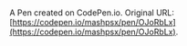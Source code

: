 # 

A Pen created on CodePen.io. Original URL: [https://codepen.io/mashpsx/pen/OJoRbLx](https://codepen.io/mashpsx/pen/OJoRbLx).

